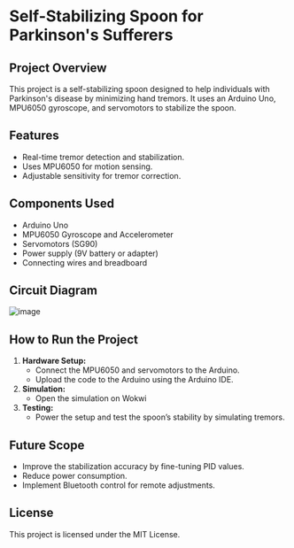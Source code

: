 # Self-Stabilizing Spoon for Parkinson's Sufferers

## Project Overview
This project is a self-stabilizing spoon designed to help individuals with Parkinson's disease by minimizing hand tremors. It uses an Arduino Uno, MPU6050 gyroscope, and servomotors to stabilize the spoon.

## Features
- Real-time tremor detection and stabilization.
- Uses MPU6050 for motion sensing.
- Adjustable sensitivity for tremor correction.

## Components Used
- Arduino Uno  
- MPU6050 Gyroscope and Accelerometer  
- Servomotors (SG90)  
- Power supply (9V battery or adapter)  
- Connecting wires and breadboard  

## Circuit Diagram
![image](https://github.com/user-attachments/assets/b0e4fe88-573c-4da6-940f-6a9491fed6ee)


## How to Run the Project
1. **Hardware Setup:**
   - Connect the MPU6050 and servomotors to the Arduino.
   - Upload the code to the Arduino using the Arduino IDE.
2. **Simulation:**
   - Open the simulation on Wokwi
3. **Testing:**
   - Power the setup and test the spoon’s stability by simulating tremors.


## Future Scope
- Improve the stabilization accuracy by fine-tuning PID values.  
- Reduce power consumption.  
- Implement Bluetooth control for remote adjustments.

##  License
This project is licensed under the MIT License.  

